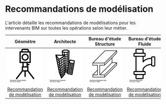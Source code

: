 # Recommandations de modélisation

L'article détaille les recommandations de modélisations pour les intervenants BIM sur toutes les opérations selon leur métier.



| Géomètre | Architecte | Bureau d'étude Structure | Bureau d'étude Fluide |
| :---: | :---: | :---: | :---: |
| [![](/assets/noun_1082944_cc.png)](/04_Recommandations-de-modelisation/Geometres.md) | [![](/assets/noun_1261411_cc.png)](/04_Recommandations-de-modelisation/Architecte.md) | [![](/assets/noun_905620_cc.png)](/04_Recommandations-de-modelisation/BET-structure.md) | [![](/assets/noun_907762_cc.png)](/04_Recommandations-de-modelisation/BET-fluides.md) |
| [Recommandation de modélisation](/04_Recommandations-de-modelisation/Geometres.md) | [Recommandation de modélisation](/04_Recommandations-de-modelisation/Architecte.md) | [Recommandation de modélisation](/04_Recommandations-de-modelisation/BET-structure.md) | [Recommandation de modélisation](/04_Recommandations-de-modelisation/BET-fluides.md) |



